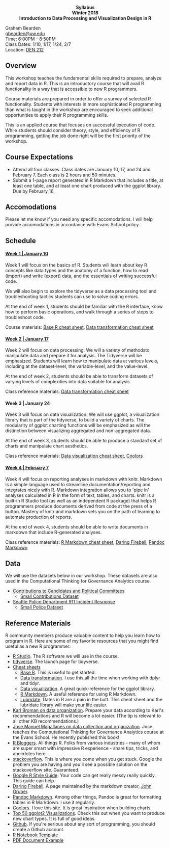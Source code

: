 
<p align="center">
  <b>Syllabus</b><br>    
  <b>Winter 2018  </b><br>
  <b>Introduction to Data Processing and Visualization Design in R  </b><br>
</p>
 
Graham Bearden  
gbearden@uw.edu  
Time: 6:00PM - 8:50PM  
Class Dates: 1/10, 1/17, 1/24, 2/7  
Location: [DEN 212](http://www.washington.edu/maps/#!/den)

## Overview

This workshop teaches the fundamental skills required to prepare, analyze and report data in R. This is an introductory course that will avail R functionality in a way that is accessible to new R programmers. 

Course materials are prepared in order to offer a survey of selected R functionality. Students with interests in more sophisticated R programming than what is taught in the workshop are encouraged to seek additional opportunities to apply their R programming skills.

This is an applied course that focuses on successful execution of code. While students should consider theory, style, and efficiency of R programming, getting the job done right will be the first priority of the workshop.

## Course Expectations

- Attend all four classes. Class dates are January 10, 17, and 24 and February 7. Each class is 2 hours and 50 minutes.
- Submit a 1-page report generated in R Markdown that includes a title, at least one table, and at least one chart produced with the ggplot library. Due by February 16.

## Accomodations

Please let me know if you need any specific accomodations. I will help provide accomodations in accordance with Evans School policy.

## Schedule

#### [Week 1 | January 10](http://rpubs.com/gbearden/r_basics)

Week 1 will focus on the basics of R. Students will learn about key R concepts like data types and the anatomy of a function, how to read (import) and write (export) data, and the essentials of writing successful code.

We will also begin to explore the tidyverse as a data processing tool and troubleshooting tactics students can use to solve coding errors.

At the end of week 1, students should be familiar with the R interface, know how to perform basic operations, and walk through a series of steps to troubleshoot code.

Course materials: [Base R cheat sheet](https://www.rstudio.com/wp-content/uploads/2016/05/base-r.pdf), [Data transformation cheat sheet](https://www.rstudio.com/wp-content/uploads/2015/02/data-wrangling-cheatsheet.pdf)

#### [Week 2 | January 17](http://rpubs.com/gbearden/intro_tidyverse)

Week 2 will focus on data processing. We will a variety of methodsto manipulate data and prepare it for analysis. The Tidyverse will be emphasized. Students will learn how to manipulate data at various levels, including at the dataset-level, the variable-level, and the value-level.

At the end of week 2, students should be able to transform datasets of varying levels of complexities into data suitable for analysis.

Class reference materials: [Data transformation cheat sheet](https://www.rstudio.com/wp-content/uploads/2015/02/data-wrangling-cheatsheet.pdf)

#### Week 3 | January 24

Week 3 will focus on data visualization. We will use ggplot, a visualization library that is part of the tidyverse, to build a variety of charts. The modularity of ggplot charting functions will be emphasized as will the distinction between visualizing aggregated and non-aggregated data.

At the end of week 3, students should be able to produce a standard set of charts and manipulate chart aesthetics.

Class reference materials: [Data visualization cheat sheet](https://www.rstudio.com/wp-content/uploads/2016/11/ggplot2-cheatsheet-2.1.pdf), [Coolors](https://coolors.co/)

#### [Week 4 | February 7](http://rpubs.com/gbearden/reporting_with_markdown)

Week 4 will focus on reporting analyses in markdown with knitr. Markdown is a simple language used to streamline documentation/reporting and integrates nicely with R. Markdown integration allows you to 'pipe in' analyses calculated in R in the form of text, tables, and charts. knitr is a built-in R Studio tool (as well as an independent R package) that helps R programmers produce documents derived from code at the press of a button. Mastery of knitr and markdown sets you on the path of learning to automate production of reports.

At the end of week 4, students should be able to write documents in markdown that include R-generated analyses.

Class reference materials: [R Markdown cheat sheet](https://www.rstudio.com/wp-content/uploads/2016/03/rmarkdown-cheatsheet-2.0.pdf), [Daring Fireball](https://daringfireball.net/projects/markdown/), [Pandoc Markdown](http://rmarkdown.rstudio.com/authoring_pandoc_markdown.html)

## Data

We will use the datasets below in our workshop. These datasets are also used in the Computational Thinking for Governance Analytics course.

* [Contributions to Candidates and Political Committees](https://data.wa.gov/Politics/Contributions-to-Candidates-and-Political-Committe/kv7h-kjye)
  * [Small Contributions Dataset](https://raw.githubusercontent.com/gbearden/r_course_evans_school/master/data/small_donations_data.csv)
* [Seattle Police Department 911 Incident Response](https://data.seattle.gov/Public-Safety/Seattle-Police-Department-911-Incident-Response/3k2p-39jp)
  * [Small Police Dataset](https://raw.githubusercontent.com/gbearden/r_course_evans_school/master/data/small_police_data.csv)

## Reference Materials

R community members produce valuable content to help you learn how to program in R. Here are some of my favorite resources that you might find useful as a new R programmer:

* [R Studio](https://www.rstudio.com/). The R software we will use in the course.
* [tidyverse](http://tidyverse.org/). The launch page for tidyverse.
* [Cheat sheets](https://www.rstudio.com/resources/cheatsheets/)
    + [Base R](https://www.rstudio.com/wp-content/uploads/2016/05/base-r.pdf). This is useful to get started.
    + [Data transformation](https://www.rstudio.com/wp-content/uploads/2015/02/data-wrangling-cheatsheet.pdf). I use this all the time when working with dplyr and tidyr.
    + [Data visualization](https://www.rstudio.com/wp-content/uploads/2016/11/ggplot2-cheatsheet-2.1.pdf). A great quick-reference for the ggplot library.
    + [R Markdown](https://www.rstudio.com/wp-content/uploads/2016/03/rmarkdown-cheatsheet-2.0.pdf). A useful reference for using R Markdown.
    + [Lubridate](http://blog.yhat.com/static/pdf/R_date_cheat_sheet.pdf). Dates in R are a pain in the butt. This cheat sheet and the lubridate library will make your life easier.
* [Karl Broman on data organization](http://kbroman.org/dataorg/). Prepare your data according to Karl's recommendations and R will become a lot easier. (The tip is relevant to all other KB recommendations.)
* [Jose Manuel Magallanes on data collection and organization](https://www.amazon.com/Introduction-Science-Social-Policy-Research/dp/1107540259/ref=sr_1_1?ie=UTF8&qid=1504135785&sr=8-1&keywords=jose+manuel+magallanes). Jose teaches the Computational Thinking for Governance Analytics course at the Evans School. He recently published this book!
* [R Bloggers](https://www.r-bloggers.com/). All things R. Folks from various industries - many of whom are super smart with impressive R experience - share tips, tricks, and anecdotes here.
* [stackoverflow](https://stackoverflow.com/questions/tagged/r). This is where you come when you get stuck. Google the problem you are having and you'll see a possible solution on the stackoverflow site. Guaranteed.
* [Google R Style Guide](https://google.github.io/styleguide/Rguide.xml). Your code can get really messy really quickly. This guide can help.
* [Daring Fireball](https://daringfireball.net/projects/markdown/). A page maintained by the markdown creator, [John Gruber](https://en.wikipedia.org/wiki/John_Gruber).
* [Pandoc Markdown](http://rmarkdown.rstudio.com/authoring_pandoc_markdown.html). Among other things, Pandoc is great for formatting tables in R Markdown. I use it regularly. 
* [Coolors](https://coolors.co/). I love this site. It is great inspiration when building charts.
* [Top 50 ggplot2 Visualizations](http://r-statistics.co/Top50-Ggplot2-Visualizations-MasterList-R-Code.html). Check this out when you want to produce new chart types. It is full of good ideas.
* [Github](https://github.com/). If you're serious about any sort of programming, you should create a Github account.
* [R Notebook Template](https://raw.githubusercontent.com/gbearden/r_course_evans_school/master/template/rmarkdown_template.Rmd)
* [PDF Document Example](https://raw.githubusercontent.com/gbearden/r_course_evans_school/master/template/pdf_template.Rmd)
